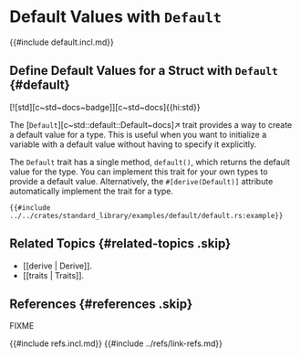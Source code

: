 # Default Values with `Default`

{{#include default.incl.md}}

## Define Default Values for a Struct with `Default` {#default}

[![std][c~std~docs~badge]][c~std~docs]{{hi:std}}

The [`Default`][c~std::default::Default~docs]↗ trait provides a way to create a default value for a type. This is useful when you want to initialize a variable with a default value without having to specify it explicitly.

The `Default` trait has a single method, `default()`, which returns the default value for the type. You can implement this trait for your own types to provide a default value. Alternatively, the `#[derive(Default)]` attribute automatically implement the trait for a type.

```rust,editable
{{#include ../../crates/standard_library/examples/default/default.rs:example}}
```

## Related Topics {#related-topics .skip}

- [[derive | Derive]].
- [[traits | Traits]].

## References {#references .skip}

FIXME

{{#include refs.incl.md}}
{{#include ../refs/link-refs.md}}

<div class="hidden">
</div>
